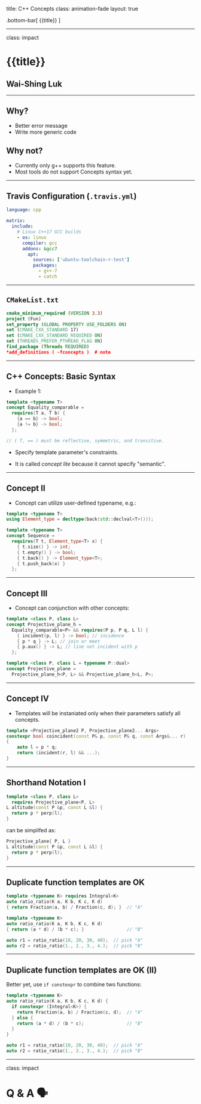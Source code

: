 title: C++ Concepts
class: animation-fade
layout: true

<!-- This slide will serve as the base layout for all your slides -->
.bottom-bar[
  {{title}}
]

---

class: impact

{{title}}
=========

Wai-Shing Luk
-------------

---

Why?
----

-   Better error message
-   Write more generic code

Why not?
--------

-   Currently only g++ supports this feature.
-   Most tools do not support Concepts syntax yet.

---

Travis Configuration (`.travis.yml`)
--------------------

```yaml
language: cpp

matrix:
  include:
    # Linux C++17 GCC builds
    - os: linux
      compiler: gcc
      addons: &gcc7
        apt:
          sources: ['ubuntu-toolchain-r-test']
          packages:
            - g++-7
            - catch
```

---

`CMakeList.txt`
-------------

```cmake
cmake_minimum_required (VERSION 3.3)
project (Fun)
set_property (GLOBAL PROPERTY USE_FOLDERS ON)
set (CMAKE_CXX_STANDARD 17)
set (CMAKE_CXX_STANDARD_REQUIRED ON)
set (THREADS_PREFER_PTHREAD_FLAG ON)
find_package (Threads REQUIRED)
*add_definitions ( -fconcepts )  # note
```

---

C++ Concepts: Basic Syntax
--------------------------

-   Example 1:

```cpp
template <typename T>
concept Equality_comparable =
  requires(T a, T b) {
    {a == b} -> bool;
    {a != b} -> bool;
  };

// ( T, == ) must be reflective, symmetric, and transitive.
```

-   Specify template parameter's constraints.

-   It is called *concept lite* because it cannot specify "semantic".

---

Concept II
----------

-   Concept can utilize user-defined typename, e.g.:

```cpp
template <typename T>
using Element_type = decltype(back(std::declval<T>()));

template <typename T>
concept Sequence =
  requires(T t, Element_type<T> x) {
    { t.size() } -> int;
    { t.empty() } -> bool;
    { t.back() } -> Element_type<T>;
    { t.push_back(x) }
  };
```

---

Concept III
-----------

-   Concept can conjunction with other concepts:

```cpp
template <class P, class L>
concept Projective_plane_h =
  Equality_comparable<P> && requires(P p, P q, L l) {
    { incident(p, l) } -> bool; // incidence
    { p * q } -> L; // join or meet
    { p.aux() } -> L; // line not incident with p
  };

template <class P, class L = typename P::dual>
concept Projective_plane =
  Projective_plane_h<P, L> && Projective_plane_h<L, P>;
```

---

Concept IV
------------

-   Templates will be instaniated only when their parameters satisfy all
    concepts.

```cpp
template <Projective_plane2 P, Projective_plane2... Args>
constexpr bool coincident(const P& p, const P& q, const Args&... r)
{
    auto l = p * q;
    return (incident(r, l) && ...);
}
```

---

Shorthand Notation I
--------------------

```cpp
template <class P, class L>
  requires Projective_plane<P, L>
L altitude(const P &p, const L &l) {
  return p * perp(l);
}
```

can be simplifed as:

```cpp
Projective_plane{ P, L }
L altitude(const P &p, const L &l) {
  return p * perp(l);
}
```

---

Duplicate function templates are OK
-----------------------------------

```cpp
template <typename K> requires Integral<K>
auto ratio_ratio(K a, K b, K c, K d)
{ return Fraction(a, b) / Fraction(c, d); }  // "A"

template <typename K>
auto ratio_ratio(K a, K b, K c, K d)
{ return (a * d) / (b * c); }                // "B"

auto r1 = ratio_ratio(10, 20, 30, 40);  // pick "A"
auto r2 = ratio_ratio(1., 2., 3., 4.);  // pick "B"
```

---

Duplicate function templates are OK (II)
-----------------------------------

Better yet, use `if constexpr` to combine two functions:

```cpp
template <typename K>
auto ratio_ratio(K a, K b, K c, K d) {
  if constexpr (Integral<K>) {
    return Fraction(a, b) / Fraction(c, d);  // "A"
  } else {
    return (a * d) / (b * c);                // "B"
  }
}

auto r1 = ratio_ratio(10, 20, 30, 40);  // pick "A"
auto r2 = ratio_ratio(1., 2., 3., 4.);  // pick "B"
```

---

class: impact

Q & A 🗣️
==========
